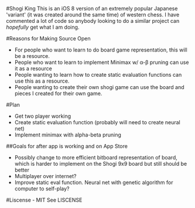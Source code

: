 #Shogi King
This is an iOS 8 version of an extremely popular Japanese 'variant' (it was created around the same time) of western chess. I have commented a lot of code so anybody looking to do a similar project can *hopefully* get what I am doing.

#Reasons for Making Source Open
- For people who want to learn to do board game representation, this will be a resource.
- People who want to learn to implement Minimax w/ α-β pruning can use it as a resource
- People wanting to learn how to create static evaluation functions can use this as a resource.
- People wanting to create their own shogi game can use the board and pieces I created for their own game.

#Plan
- Get two player working
- Create static evaluation function (probably will need to create neural net)
- Implement minimax with alpha-beta pruning

##Goals for after app is working and on App Store
- Possibly change to more efficient bitboard representation of board, which is harder to implement on the Shogi 9x9 board but still should be better
- Multiplayer over internet?
- Improve static eval function. Neural net with genetic algorithm for computer to self-play?

#Liscense - MIT
See LISCENSE
